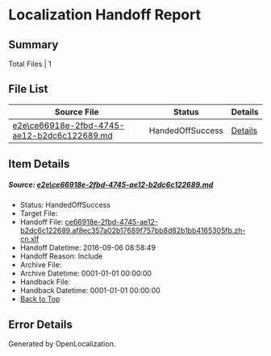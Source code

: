 # <a name='report-top'></a> Localization Handoff Report

## Summary
 Total Files | 1

## File List
 Source File | Status | Details 
 ----------- | ------ | ------- 
 [e2e\ce66918e-2fbd-4745-ae12-b2dc6c122689.md](https://github.com/OpenLocalizationTestOrg/ol-test0/blob/b4ec7c18e08249459a464dfac6adf17614162c37/e2e/ce66918e-2fbd-4745-ae12-b2dc6c122689.md) | HandedOffSuccess | [Details](#23782b274100253e419d524d77481da7461fa45e7)

## Item Details
##### <a name='23782b274100253e419d524d77481da7461fa45e7'></a> Source: [e2e\ce66918e-2fbd-4745-ae12-b2dc6c122689.md](https://github.com/OpenLocalizationTestOrg/ol-test0/blob/b4ec7c18e08249459a464dfac6adf17614162c37/e2e/ce66918e-2fbd-4745-ae12-b2dc6c122689.md)
* Status: HandedOffSuccess
* Target File: 
* Handoff File: [ce66918e-2fbd-4745-ae12-b2dc6c122689.af8ec357a02b17689f757bb8d82b1bb4165305fb.zh-cn.xlf](https://github.com/OpenLocalizationTestOrg/ol-test0-handoff/blob/0173d675fe65c38974f9febed57af9b4ebc4f7ec/ol-handoff/OpenLocalizationTestOrg/ol-test0-zhcn/ci/ht/ce66918e-2fbd-4745-ae12-b2dc6c122689.af8ec357a02b17689f757bb8d82b1bb4165305fb.zh-cn.xlf)
* Handoff Datetime: 2016-09-06 08:58:49
* Handoff Reason: Include
* Archive File: 
* Archive Datetime: 0001-01-01 00:00:00
* Handback File: 
* Handback Datetime: 0001-01-01 00:00:00
* [Back to Top](#report-top)


## Error Details

Generated by OpenLocalization.
